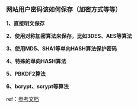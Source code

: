 ### 网站用户密码该如何保存（加密方式等等）

**1、直接明文保存**

**2、使用对称加密算法来保存，比如3DES、AES等算法**

**3、使用MD5、SHA1等单向HASH算法保护密码**

**4、特殊的单向HASH算法**

**5、PBKDF2算法**

**6、bcrypt、scrypt等算法**

ref：[参考文档](https://cloud.tencent.com/developer/article/1588192)